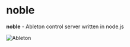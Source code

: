 # noble

**noble** - Ableton control server written in node.js

![Ableton](http://imgur.com/QSv4pcn "Ableton")